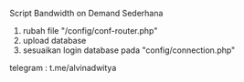Script Bandwidth on Demand Sederhana

1. rubah file "/config/conf-router.php"
2. upload database
3. sesuaikan login database pada "config/connection.php"


telegram : t.me/alvinadwitya
